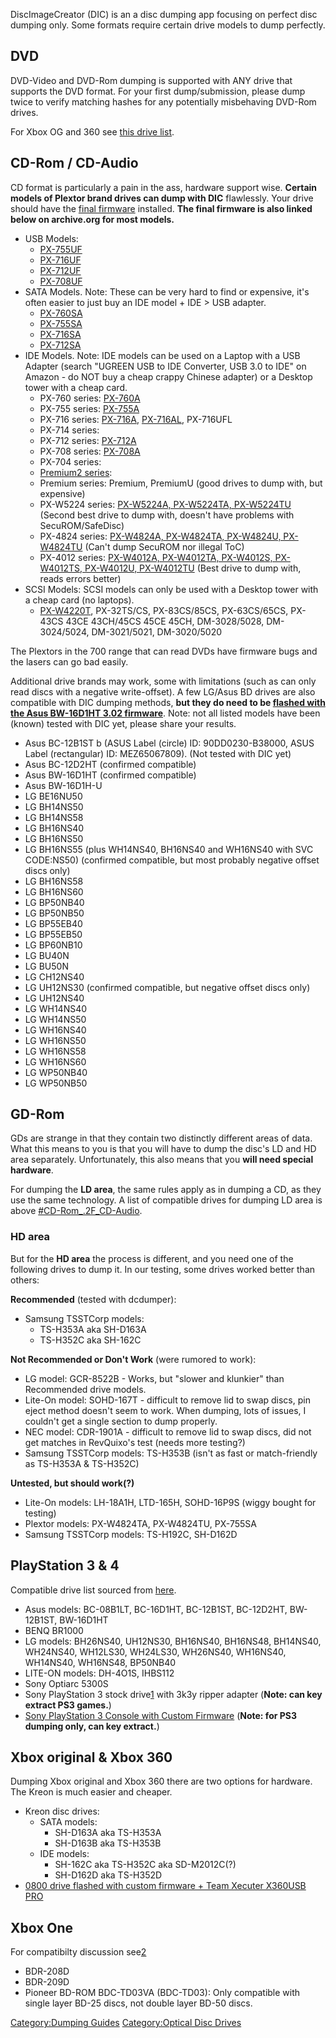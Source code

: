 DiscImageCreator (DIC) is an a disc dumping app focusing on perfect disc
dumping only. Some formats require certain drive models to dump
perfectly.

## DVD

DVD-Video and DVD-Rom dumping is supported with ANY drive that supports
the DVD format. For your first dump/submission, please dump twice to
verify matching hashes for any potentially misbehaving DVD-Rom drives.

For Xbox OG and 360 see [this drive
list](DiscImageCreator:_Optical_Disc_Drive_Compatibility#Xbox_original_.26_Xbox_360 "wikilink").

## CD-Rom / CD-Audio

CD format is particularly a pain in the ass, hardware support wise.
**Certain models of Plextor brand drives can dump with DIC** flawlessly.
Your drive should have the [final
firmware](http://www.skcj.co.jp/discon/download/index.html) installed.
**The final firmware is also linked below on archive.org for most
models.**

  - USB Models:
      - [PX-755UF](https://archive.org/download/PlextorFirmware/px755A%20&%20px755SA_108.zip)
      - [PX-716UF](https://archive.org/download/PlextorFirmware/px716A%20&%20px716SA%20&%20px716UF_111.zip)
      - [PX-712UF](https://archive.org/download/PlextorFirmware/px712A%20&%20px712SA%20&%20px712U_109.zip)
      - [PX-708UF](https://archive.org/download/PlextorFirmware/px708A%20&%20px708UF_112.zip)
  - SATA Models. Note: These can be very hard to find or expensive, it's
    often easier to just buy an IDE model + IDE \> USB adapter.
      - [PX-760SA](https://archive.org/download/PlextorFirmware/px760A%20&%20px760SA_107.zip)
      - [PX-755SA](https://archive.org/download/PlextorFirmware/px755A%20&%20px755SA_108.zip)
      - [PX-716SA](https://archive.org/download/PlextorFirmware/px716A%20&%20px716SA%20&%20px716UF_111.zip)
      - [PX-712SA](https://archive.org/download/PlextorFirmware/px712A%20&%20px712SA%20&%20px712U_109.zip)
  - IDE Models. Note: IDE models can be used on a Laptop with a USB
    Adapter (search "UGREEN USB to IDE Converter, USB 3.0 to IDE" on
    Amazon - do NOT buy a cheap crappy Chinese adapter) or a Desktop
    tower with a cheap card.
      - PX-760 series:
        [PX-760A](https://archive.org/download/PlextorFirmware/px760A%20&%20px760SA_107.zip)
      - PX-755 series:
        [PX-755A](https://archive.org/download/PlextorFirmware/px755A%20&%20px755SA_108.zip)
      - PX-716 series:
        [PX-716A](https://archive.org/download/PlextorFirmware/px716A%20&%20px716SA%20&%20px716UF_111.zip),
        [PX-716AL](https://archive.org/download/PlextorFirmware/px716l%20aka%20px716AL%20&%20px716UFL_102.zip),
        PX-716UFL
      - PX-714 series:
      - PX-712 series:
        [PX-712A](https://archive.org/download/PlextorFirmware/px712A%20&%20px712SA%20&%20px712U_109.zip)
      - PX-708 series:
        [PX-708A](https://archive.org/download/PlextorFirmware/px708A%20&%20px708UF_112.zip)
      - PX-704 series:
      - [Premium2
        series](https://archive.org/download/PlextorFirmware/Premium2_103.zip):
      - Premium series: Premium, PremiumU (good drives to dump with, but
        expensive)
      - PX-W5224 series: [PX-W5224A, PX-W5224TA,
        PX-W5224TU](https://archive.org/download/PlextorFirmware/pxw5224_104.zip)
        (Second best drive to dump with, doesn't have problems with
        SecuROM/SafeDisc)
      - PX-4824 series: [PX-W4824A, PX-W4824TA, PX-W4824U,
        PX-W4824TU](https://archive.org/download/PlextorFirmware/pxw4824_107.zip)
        (Can't dump SecuROM nor illegal ToC)
      - PX-4012 series: [PX-W4012A, PX-W4012TA, PX-W4012S, PX-W4012TS,
        PX-W4012U,
        PX-W4012TU](https://archive.org/download/PlextorFirmware/pxw4012_107.zip)
        (Best drive to dump with, reads errors better)
  - SCSI Models: SCSI models can only be used with a Desktop tower with
    a cheap card (no laptops).
      - [PX-W4220T](https://archive.org/download/PlextorFirmware/pxw4220_104.zip),
        PX-32TS/CS, PX-83CS/85CS, PX-63CS/65CS, PX-43CS 43CE 43CH/45CS
        45CE 45CH, DM-3028/5028, DM-3024/5024, DM-3021/5021,
        DM-3020/5020

The Plextors in the 700 range that can read DVDs have firmware bugs and
the lasers can go bad easily.

Additional drive brands may work, some with limitations (such as can
only read discs with a negative write-offset). A few LG/Asus BD drives
are also compatible with DIC dumping methods, **but they do need to be
[flashed with the Asus BW-16D1HT 3.02
firmware](Flashing_with_Asus_BW-16D1HT_3.02_firmware "wikilink")**.
Note: not all listed models have been (known) tested with DIC yet,
please share your results.

  - Asus BC-12B1ST b (ASUS Label (circle) ID: 90DD0230-B38000, ASUS
    Label (rectangular) ID: MEZ65067809). (Not tested with DIC yet)
  - Asus BC-12D2HT (confirmed compatible)
  - Asus BW-16D1HT (confirmed compatible)
  - Asus BW-16D1H-U
  - LG BE16NU50
  - LG BH14NS50
  - LG BH14NS58
  - LG BH16NS40
  - LG BH16NS50
  - LG BH16NS55 (plus WH14NS40, BH16NS40 and WH16NS40 with SVC
    CODE:NS50) (confirmed compatible, but most probably negative offset
    discs only)
  - LG BH16NS58
  - LG BH16NS60
  - LG BP50NB40
  - LG BP50NB50
  - LG BP55EB40
  - LG BP55EB50
  - LG BP60NB10
  - LG BU40N
  - LG BU50N
  - LG CH12NS40
  - LG UH12NS30 (confirmed compatible, but negative offset discs only)
  - LG UH12NS40
  - LG WH14NS40
  - LG WH14NS50
  - LG WH16NS40
  - LG WH16NS50
  - LG WH16NS58
  - LG WH16NS60
  - LG WP50NB40
  - LG WP50NB50

## GD-Rom

GDs are strange in that they contain two distinctly different areas of
data. What this means to you is that you will have to dump the disc's LD
and HD area separately. Unfortunately, this also means that you **will
need special hardware**.

For dumping the **LD area**, the same rules apply as in dumping a CD, as
they use the same technology. A list of compatible drives for dumping LD
area is above
[\#CD-Rom_.2F_CD-Audio](#CD-Rom_.2F_CD-Audio "wikilink").

### HD area

But for the **HD area** the process is different, and you need one of
the following drives to dump it. In our testing, some drives worked
better than others:

**Recommended** (tested with dcdumper):

  - Samsung TSSTCorp models:
      - TS-H353A aka SH-D163A
      - TS-H352C aka SH-162C

**Not Recommended or Don't Work** (were rumored to work):

  - LG model: GCR-8522B - Works, but "slower and klunkier" than
    Recommended drive models.
  - Lite-On model: SOHD-167T - difficult to remove lid to swap discs,
    pin eject method doesn't seem to work. When dumping, lots of issues,
    I couldn't get a single section to dump properly.
  - NEC model: CDR-1901A - difficult to remove lid to swap discs, did
    not get matches in RevQuixo's test (needs more testing?)
  - Samsung TSSTCorp models: TS-H353B (isn't as fast or match-friendly
    as TS-H353A & TS-H352C)

**Untested, but should work(?)**

  - Lite-On models: LH-18A1H, LTD-165H, SOHD-16P9S (wiggy bought for
    testing)
  - Plextor models: PX-W4824TA, PX-W4824TU, PX-755SA
  - Samsung TSSTCorp models: TS-H192C, SH-D162D

## PlayStation 3 & 4

Compatible drive list sourced from [here](https://rpcs3.net/quickstart).

  - Asus models: BC-08B1LT, BC-16D1HT, BC-12B1ST, BC-12D2HT, BW-12B1ST,
    BW-16D1HT
  - BENQ BR1000
  - LG models: BH26NS40, UH12NS30, BH16NS40, BH16NS48, BH14NS40,
    WH24NS40, WH12LS30, WH24LS30, WH26NS40, WH16NS40, WH14NS40,
    WH16NS48, BP50NB40
  - LITE-ON models: DH-4O1S, IHBS112
  - Sony Optiarc 5300S
  - Sony PlayStation 3 stock
    drive[1](https://www.ebay.com/itm/252061696576) with 3k3y ripper
    adapter (**Note: can key extract PS3 games.**)
  - [Sony PlayStation 3 Console with Custom
    Firmware](PlayStation_3_Dumping_Guide#Dumping_with_a_PS3_Console_with_CFW_3.55 "wikilink")
    (**Note: for PS3 dumping only, can key extract.**)

## Xbox original & Xbox 360

Dumping Xbox original and Xbox 360 there are two options for hardware.
The Kreon is much easier and cheaper.

  - Kreon disc drives:
      - SATA models:
          - SH-D163A aka TS-H353A
          - SH-D163B aka TS-H353B
      - IDE models:
          - SH-162C aka TS-H352C aka SD-M2012C(?)
          - SH-D162D aka TS-H352D
  - [0800 drive flashed with custom firmware + Team Xecuter X360USB
    PRO](0800 "wikilink")

## Xbox One

For compatibilty discussion
see[2](http://forum.redump.org/topic/16301/done-xbox-one/)

  - BDR-208D
  - BDR-209D
  - Pioneer BD-ROM BDC-TD03VA (BDC-TD03): Only compatible with single
    layer BD-25 discs, not double layer BD-50 discs.

[Category:Dumping Guides](Category:Dumping_Guides "wikilink")
[Category:Optical Disc Drives](Category:Optical_Disc_Drives "wikilink")